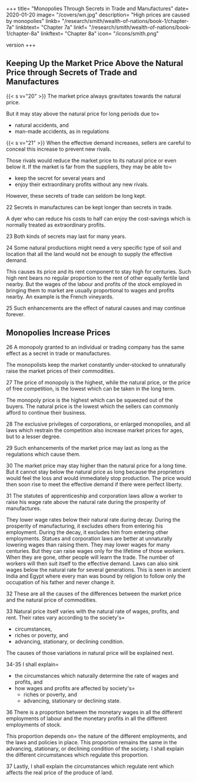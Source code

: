 +++
title=  "Monopolies Through Secrets in Trade and Manufactures"
date=  2020-01-20
image=  "/covers/wn.jpg"
description=  "High prices are caused by monopolies"
linkb=  "/research/smith/wealth-of-nations/book-1/chapter-7a"
linkbtext=  "Chapter 7a"
linkf=  "/research/smith/wealth-of-nations/book-1/chapter-8a"
linkftext=  "Chapter 8a"
icon=  "/icons/smith.png"

 version
+++

## Keeping Up the Market Price Above the Natural Price through Secrets of Trade and Manufactures

{{< s v="20" >}} The market price always gravitates towards the natural price.

But it may stay above the natural price for long periods due to= 
- natural accidents, and
- man-made accidents, as in regulations

{{< s v="21" >}} When the effective demand increases, sellers are careful to conceal this increase to prevent new rivals.

Those rivals would reduce the market price to its natural price or even below it.
If the market is far from the suppliers, they may be able to= 
- keep the secret for several years and
- enjoy their extraordinary profits without any new rivals.

However, these secrets of trade can seldom be long kept.

22 Secrets in manufactures can be kept longer than secrets in trade.

A dyer who can reduce his costs to half can enjoy the cost-savings which is normally treated as extraordinary profits.

23 Both kinds of secrets may last for many years.

24 Some natural productions might need a very specific type of soil and location that all the land would not be enough to supply the effective demand.

This causes its price and its rent component to stay high for centuries.
Such high rent bears no regular proportion to the rent of other equally fertile land nearby.
But the wages of the labour and profits of the stock employed in bringing them to market are usually proportional to wages and profits nearby.
An example is the French vineyards.

25 Such enhancements are the effect of natural causes and may continue forever.

## Monopolies Increase Prices

26 A monopoly granted to an individual or trading company has the same effect as a secret in trade or manufactures.

The monopolists keep the market constantly under-stocked to unnaturally raise the market prices of their commodities.

27 The price of monopoly is the highest, while the natural price, or the price of free competition, is the lowest which can be taken in the long term.

The monopoly price is the highest which can be squeezed out of the buyers.
The natural price is the lowest which the sellers can commonly afford to continue their business.

28 The exclusive privileges of corporations, or enlarged monopolies, and all laws which restrain the competition also increase market prices for ages, but to a lesser degree.

29 Such enhancements of the market price may last as long as the regulations which cause them.

30 The market price may stay higher than the natural price for a long time. But it cannot stay below the natural price as long because the proprietors would feel the loss and would immediately stop production. The price would then soon rise to meet the effective demand if there were perfect liberty.

31 The statutes of apprenticeship and corporation laws allow a worker to raise his wage rate above the natural rate during the prosperity of manufactures.

They lower wage rates below their natural rate during decay.
During the prosperity of manufacturing, it excludes others from entering his employment.
During the decay, it excludes him from entering other employments.
Statues and corporation laws are better at unnaturally lowering wages than raising them.
They may lower wages for many centuries.
But they can raise wages only for the lifetime of those workers.
When they are gone, other people will learn the trade.
The number of workers will then suit itself to the effective demand.
Laws can also sink wages below the natural rate for several generations.
This is seen in ancient India and Egypt where every man was bound by religion to follow only the occupation of his father and never change it.

32 These are all the causes of the differences between the market price and the natural price of commodities.

33 Natural price itself varies with the natural rate of wages, profits, and rent. Their rates vary according to the society's= 
- circumstances,
- riches or poverty, and
- advancing, stationary, or declining condition.

The causes of those variations in natural price will be explained next.


34-35 I shall explain= 
- the circumstances which naturally determine the rate of wages and profits, and
- how wages and profits are affected by society's= 
  - riches or poverty, and
  - advancing, stationary or declining state.

36 There is a proportion between the monetary wages in all the different employments of labour and the monetary profits in all the different employments of stock.

This proportion depends on= 
the nature of the different employments, and
the laws and policies in place.
This proportion remains the same in the advancing, stationary, or declining condition of the society.
I shall explain the different circumstances which regulate this proportion.

37 Lastly, I shall explain the circumstances which regulate rent which affects the real price of the produce of land.